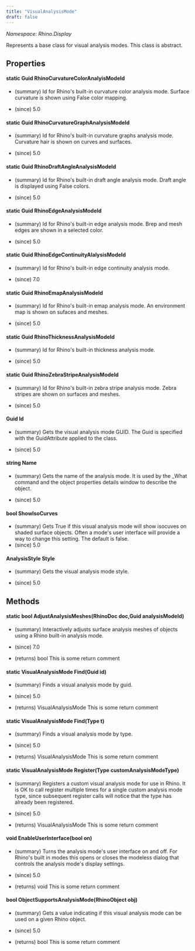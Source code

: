 ```yaml
---
title: "VisualAnalysisMode"
draft: false
---
```


*Namespace: Rhino.Display*

   Represents a base class for visual analysis modes.
   This class is abstract.
## Properties
#### static Guid RhinoCurvatureColorAnalyisModeId
- (summary) 
     Id for Rhino's built-in curvature color analysis mode.  Surface curvature
     is shown using False color mapping.
     
- (since) 5.0
#### static Guid RhinoCurvatureGraphAnalysisModeId
- (summary) 
     Id for Rhino's built-in curvature graphs analysis mode. Curvature hair
     is shown on curves and surfaces.
     
- (since) 5.0
#### static Guid RhinoDraftAngleAnalysisModeId
- (summary) 
     Id for Rhino's built-in draft angle analysis mode.  Draft angle is 
     displayed using False colors.
     
- (since) 5.0
#### static Guid RhinoEdgeAnalysisModeId
- (summary) 
     Id for Rhino's built-in edge analysis mode. Brep and mesh edges are
     shown in a selected color.
     
- (since) 5.0
#### static Guid RhinoEdgeContinuityAlalysisModeId
- (summary) 
     Id for Rhino's built-in edge continuity analysis mode.
     
- (since) 7.0
#### static Guid RhinoEmapAnalysisModeId
- (summary) 
     Id for Rhino's built-in emap analysis mode.  An environment map is
     shown on sufaces and meshes.
     
- (since) 5.0
#### static Guid RhinoThicknessAnalysisModeId
- (summary) 
     Id for Rhino's built-in thickness analysis mode.
     
- (since) 5.0
#### static Guid RhinoZebraStripeAnalysisModeId
- (summary) 
     Id for Rhino's built-in zebra stripe analysis mode. Zebra stripes are
     shown on surfaces and meshes.
     
- (since) 5.0
#### Guid Id
- (summary) 
     Gets the visual analysis mode GUID.
     The Guid is specified with the GuidAttribute
     applied to the class.
     
- (since) 5.0
#### string Name
- (summary) 
     Gets the name of the analysis mode. It is used by the _What command and the object
     properties details window to describe the object.
     
- (since) 5.0
#### bool ShowIsoCurves
- (summary) 
     Gets True if this visual analysis mode will show isocuves on shaded surface
     objects.  Often a mode's user interface will provide a way to change this
     setting.
     The default is false.
- (since) 5.0
#### AnalysisStyle Style
- (summary) 
     Gets the visual analysis mode style.
     
- (since) 5.0
## Methods
#### static bool AdjustAnalysisMeshes(RhinoDoc doc,Guid analysisModeId)
- (summary) 
     Interactively adjusts surface analysis meshes of objects using a Rhino built-in analysis mode.
     
- (since) 7.0
- (returns) bool This is some return comment
#### static VisualAnalysisMode Find(Guid id)
- (summary) 
     Finds a visual analysis mode by guid.
     
- (since) 5.0
- (returns) VisualAnalysisMode This is some return comment
#### static VisualAnalysisMode Find(Type t)
- (summary) 
     Finds a visual analysis mode by type.
     
- (since) 5.0
- (returns) VisualAnalysisMode This is some return comment
#### static VisualAnalysisMode Register(Type customAnalysisModeType)
- (summary) 
     Registers a custom visual analysis mode for use in Rhino.  It is OK to call
     register multiple times for a single custom analysis mode type, since subsequent
     register calls will notice that the type has already been registered.
     
- (since) 5.0
- (returns) VisualAnalysisMode This is some return comment
#### void EnableUserInterface(bool on)
- (summary) 
     Turns the analysis mode's user interface on and off. For Rhino's built
     in modes this opens or closes the modeless dialog that controls the
     analysis mode's display settings.
     
- (since) 5.0
- (returns) void This is some return comment
#### bool ObjectSupportsAnalysisMode(RhinoObject obj)
- (summary) 
     Gets a value indicating if this visual analysis mode can be used on a given Rhino object.
     
- (since) 5.0
- (returns) bool This is some return comment
